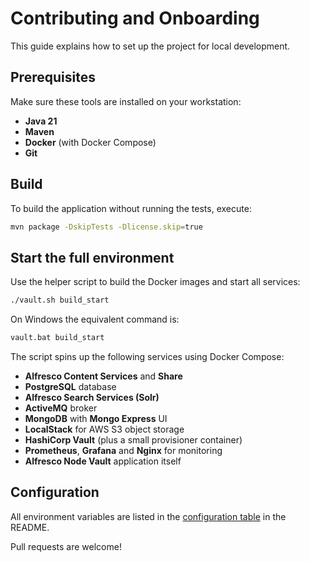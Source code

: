 # Contributing and Onboarding

This guide explains how to set up the project for local development.

## Prerequisites

Make sure these tools are installed on your workstation:

- **Java 21**
- **Maven**
- **Docker** (with Docker Compose)
- **Git**

## Build

To build the application without running the tests, execute:

```bash
mvn package -DskipTests -Dlicense.skip=true
```

## Start the full environment

Use the helper script to build the Docker images and start all services:

```bash
./vault.sh build_start
```

On Windows the equivalent command is:

```cmd
vault.bat build_start
```

The script spins up the following services using Docker Compose:

- **Alfresco Content Services** and **Share**
- **PostgreSQL** database
- **Alfresco Search Services (Solr)**
- **ActiveMQ** broker
- **MongoDB** with **Mongo Express** UI
- **LocalStack** for AWS S3 object storage
- **HashiCorp Vault** (plus a small provisioner container)
- **Prometheus**, **Grafana** and **Nginx** for monitoring
- **Alfresco Node Vault** application itself

## Configuration

All environment variables are listed in the [configuration table](README.md#application-global-config) in the README.

Pull requests are welcome!
